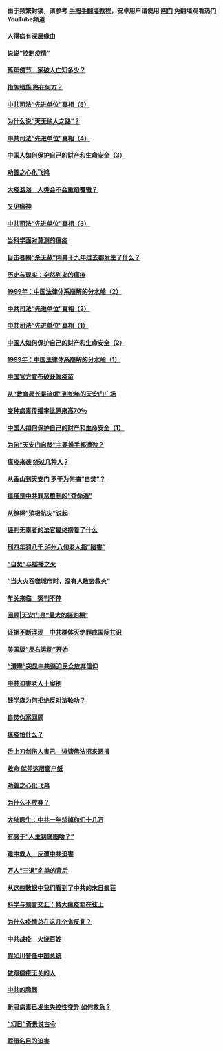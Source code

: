 #### 由于频繁封锁，请参考 [手把手翻墙教程](https://github.com/gfw-breaker/guides/wiki/)，安卓用户请使用 [网门](https://github.com/gfw-breaker/nogfw/blob/master/dl.md?t=02211000) 免翻墙观看热门YouTube频道 

#### [人得病有深层缘由](../pages/19/420864.md?t=02211000) 

#### [说说“控制疫情”](../pages/19/420831.md?t=02211000) 

#### [离年傍节　家破人亡知多少？](../pages/19/420563.md?t=02211000) 

#### [措施错施  路在何方？](../pages/19/420076.md?t=02211000) 

#### [中共司法“先进单位”真相（5）](../pages/19/419453.md?t=02211000) 

#### [为什么说“天无绝人之路”？](../pages/19/419618.md?t=02211000) 

#### [中共司法“先进单位”真相（4）](../pages/19/419452.md?t=02211000) 

#### [中国人如何保护自己的财产和生命安全（3）](../pages/19/419405.md?t=02211000) 

#### [劝善之心化飞鸿](../pages/19/418758.md?t=02211000) 

#### [大疫汹汹　人类会不会重蹈覆辙？](../pages/19/419691.md?t=02211000) 

#### [又见瘟神](../pages/19/419225.md?t=02211000) 

#### [中共司法“先进单位”真相（3）](../pages/19/419451.md?t=02211000) 

#### [当科学面对莫测的瘟疫](../pages/19/419625.md?t=02211000) 

#### [目击者揭“杀无赦”内幕十九年过去都发生了什么？](../pages/19/419617.md?t=02211000) 

#### [历史与现实：突然到来的瘟疫](../pages/19/419619.md?t=02211000) 

#### [1999年：中国法律体系崩解的分水岭（2）](../pages/19/419455.md?t=02211000) 

#### [中共司法“先进单位”真相（2）](../pages/19/419450.md?t=02211000) 

#### [中共司法“先进单位”真相（1）](../pages/19/419449.md?t=02211000) 

#### [中国人如何保护自己的财产和生命安全（2）](../pages/19/419404.md?t=02211000) 

#### [1999年：中国法律体系崩解的分水岭（1）](../pages/19/419454.md?t=02211000) 

#### [中国官方宣布破获假疫苗](../pages/19/419504.md?t=02211000) 

#### [从“教育局长是流氓”到蛇年的天安门广场](../pages/19/419470.md?t=02211000) 

#### [变种病毒传播率比原来高70％](../pages/19/419456.md?t=02211000) 

#### [中国人如何保护自己的财产和生命安全（1）](../pages/19/419403.md?t=02211000) 

#### [为何“天安门自焚”主要推手都遭殃？](../pages/19/419348.md?t=02211000) 

#### [瘟疫来袭 绕过几种人？](../pages/19/419349.md?t=02211000) 

#### [从香山到天安门 罗干为何搞“自焚”？](../pages/19/419270.md?t=02211000) 

#### [瘟疫是中共罪恶酿制的“夺命酒”](../pages/19/419223.md?t=02211000) 

#### [从徐栩“消极抗灾”说起](../pages/19/419224.md?t=02211000) 

#### [诬判无辜者的法官最终捞着了什么](../pages/19/419268.md?t=02211000) 

#### [刑四年罚八千 泸州八旬老人指“陷害”](../pages/19/419232.md?t=02211000) 

#### [“自焚”与插播之火](../pages/19/419226.md?t=02211000) 

#### [“当大火吞噬城市时，没有人敢去救火”](../pages/19/419077.md?t=02211000) 

#### [年关来临　冤判不停](../pages/19/419093.md?t=02211000) 

#### [回顾|天安门是“最大的摄影棚”](../pages/19/380866.md?t=02211000) 

#### [证据不断浮现　中共群体灭绝罪成国际共识](../pages/19/419031.md?t=02211000) 

#### [美国版“反右运动”开始](../pages/19/419030.md?t=02211000) 

#### [“清零”突显中共逼迫民众放弃信仰](../pages/19/418995.md?t=02211000) 

#### [中共迫害老人十案例](../pages/19/418831.md?t=02211000) 

#### [钱学森为何拒绝反对法轮功？](../pages/19/418905.md?t=02211000) 

#### [自焚伪案回顾](../pages/19/418799.md?t=02211000) 

#### [瘟疫怕什么？](../pages/19/418800.md?t=02211000) 

#### [舌上刀剑伤人害己　诽谤佛法招来恶报](../pages/19/418731.md?t=02211000) 

#### [救命 就差这层窗户纸](../pages/19/418706.md?t=02211000) 

#### [劝善之心化飞鸿](../pages/19/416766.md?t=02211000) 

#### [为什么不放弃？](../pages/19/418691.md?t=02211000) 

#### [大陆医生：中共一年杀掉你们十几万](../pages/19/418670.md?t=02211000) 

#### [有感于“人生到底图啥？”](../pages/19/418624.md?t=02211000) 

#### [难中救人　反遭中共迫害](../pages/19/418414.md?t=02211000) 

#### [万人“三退”名单的背后](../pages/19/418505.md?t=02211000) 

#### [从这些数据中我们看到了中共的末日疯狂](../pages/19/418420.md?t=02211000) 

#### [科学与预言交汇：特大瘟疫箭在弦上](../pages/19/418266.md?t=02211000) 

#### [为什么疫情总在这几个省反复？](../pages/19/418219.md?t=02211000) 

#### [中共战疫　火烧百姓](../pages/19/418220.md?t=02211000) 

#### [假如川普任中国总统](../pages/19/418174.md?t=02211000) 

#### [做跟瘟疫无关的人](../pages/19/418171.md?t=02211000) 

#### [中共的脆弱](../pages/19/418196.md?t=02211000) 

#### [新冠病毒已发生失控性变异 如何救急？](../pages/19/418032.md?t=02211000) 

#### [“幻日”奇景说古今](../pages/19/418033.md?t=02211000) 

#### [假借名目的迫害](../pages/19/418055.md?t=02211000) 


